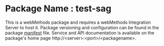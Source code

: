 # Package Name : test-sag
This is a webMethods package and requires a webMethods Integration Server to host it. Package versioning and configuration can be found in the package [manifest](./test-sag/manifest.v3) file. Service and API documentation is available on the package's home page http://&lt;server&gt;:&lt;port&gt;/&lt;packagename>.